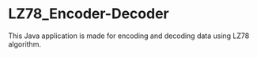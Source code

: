 # LZ78_Encoder-Decoder
This Java application is made for encoding and decoding data using LZ78 algorithm.
